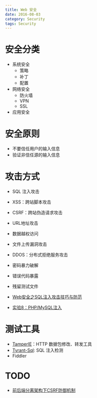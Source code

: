 ```yaml
---
title: Web 安全
date: 2016-08-03
category: Security
tags: Security
---
```


# 安全分类
- 系统安全
    - 策略
    - 补丁
    - 配置
- 网络安全
    - 防火墙
    - VPN
    - SSL
- 应用安全

# 安全原则
- 不要信任用户的输入信息
- 验证非信任源的输入信息

# 攻击方式
- SQL 注入攻击
- XSS：跨站脚本攻击
- CSRF：跨站伪造请求攻击
- URL地址攻击
- 数据越权访问
- 文件上传漏洞攻击
- DDOS：分布式拒绝服务攻击
- 密码暴力破解
- 错误代码暴露
- 残留测试文件

- [Web安全之SQL注入攻击技巧与防范](http://www.plhwin.com/2014/06/13/web-security-sql/)
- [实验8：PHP/MySQL注入](http://cbb.sjtu.edu.cn/course/database/lab8.htm)

# 测试工具
- [TamperIE](https://bayden.com/tamperie/)：HTTP 数据包修改、转发工具
- [Tyrant-Sql](https://github.com/aron-bordin/Tyrant-Sql): SQL 注入检测
- Fiddler

# TODO
- [前后端分离架构下CSRF防御机制](https://segmentfault.com/a/1190000006944760)
